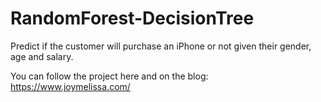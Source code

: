 # RandomForest-DecisionTree


Predict if the customer will purchase an iPhone or not given their gender, age and salary.

You can follow the project here and on the blog: https://www.joymelissa.com/
